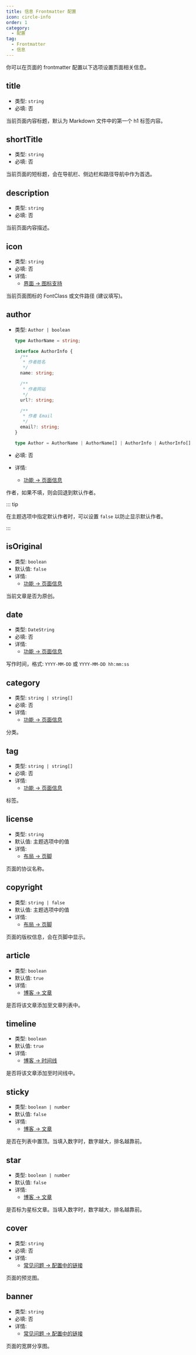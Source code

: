 ```yaml
---
title: 信息 Frontmatter 配置
icon: circle-info
order: 1
category:
  - 配置
tag:
  - Frontmatter
  - 信息
---
```


你可以在页面的 frontmatter 配置以下选项设置页面相关信息。

## title

- 类型: `string`
- 必填: 否

当前页面内容标题，默认为 Markdown 文件中的第一个 h1 标签内容。

## shortTitle

- 类型: `string`
- 必填: 否

当前页面的短标题，会在导航栏、侧边栏和路径导航中作为首选。

## description

- 类型: `string`
- 必填: 否

当前页面内容描述。

## icon

- 类型: `string`
- 必填: 否
- 详情:
  - [界面 → 图标支持](../../guide/interface/icon.md)

当前页面图标的 FontClass 或文件路径 (建议填写)。

## author

- 类型: `Author | boolean`

  ```ts
  type AuthorName = string;

  interface AuthorInfo {
    /**
     * 作者姓名
     */
    name: string;

    /**
     * 作者网站
     */
    url?: string;

    /**
     * 作者 Email
     */
    email?: string;
  }

  type Author = AuthorName | AuthorName[] | AuthorInfo | AuthorInfo[];
  ```

- 必填: 否
- 详情:
  - [功能 → 页面信息](../../guide/feature/page-info.md#作者)

作者，如果不填，则会回退到默认作者。

::: tip

在主题选项中指定默认作者时，可以设置 `false` 以防止显示默认作者。

:::

## isOriginal

- 类型: `boolean`
- 默认值: `false`
- 详情:
  - [功能 → 页面信息](../../guide/feature/page-info.md#参数)

当前文章是否为原创。

## date

- 类型: `DateString`
- 必填: 否
- 详情:
  - [功能 → 页面信息](../../guide/feature/page-info.md#写作日期)

写作时间，格式: `YYYY-MM-DD` 或 `YYYY-MM-DD hh:mm:ss`

## category

- 类型: `string | string[]`
- 必填: 否
- 详情:
  - [功能 → 页面信息](../../guide/feature/page-info.md#分类与标签)

分类。

## tag

- 类型: `string | string[]`
- 必填: 否
- 详情:
  - [功能 → 页面信息](../../guide/feature/page-info.md#分类与标签)

标签。

## license

- 类型: `string`
- 默认值: 主题选项中的值
- 详情:
  - [布局 → 页脚](../../guide/layout/footer.md#版权信息)

页面的协议名称。

## copyright

- 类型: `string | false`
- 默认值: 主题选项中的值
- 详情:
  - [布局 → 页脚](../../guide/layout/footer.md#版权信息)

页面的版权信息，会在页脚中显示。

## article

- 类型: `boolean`
- 默认值: `true`
- 详情:
  - [博客 → 文章](../../guide/blog/article.md#文章)

是否将该文章添加至文章列表中。

## timeline

- 类型: `boolean`
- 默认值: `true`
- 详情:
  - [博客 → 时间线](../../guide/blog/timeline.md#排除文章)

是否将该文章添加至时间线中。

## sticky

- 类型: `boolean | number`
- 默认值: `false`
- 详情:
  - [博客 → 文章](../../guide/blog/article.md#文章)

是否在列表中置顶。当填入数字时，数字越大，排名越靠前。

## star

- 类型: `boolean | number`
- 默认值: `false`
- 详情:
  - [博客 → 文章](../../guide/blog/article.md#星标文章)

是否标为星标文章。当填入数字时，数字越大，排名越靠前。

## cover

- 类型: `string`
- 必填: 否
- 详情:
  - [常见问题 → 配置中的链接](../../faq/common-question.md#配置中的链接)

页面的预览图。

## banner

- 类型: `string`
- 必填: 否
- 详情:
  - [常见问题 → 配置中的链接](../../faq/common-question.md#配置中的链接)

页面的宽屏分享图。
